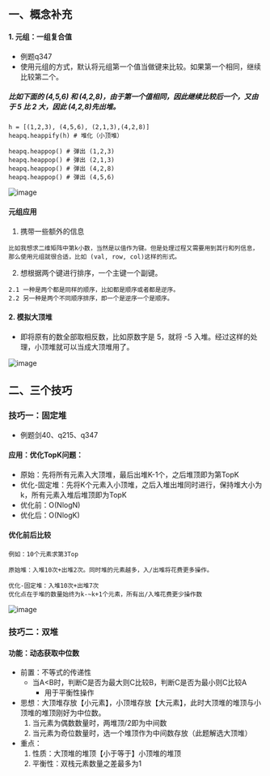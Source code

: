 ## 一、概念补充
#### 1. 元组：一组复合值
- 例题q347
- 使用元组的方式，默认将元组第一个值当做键来比较。如果第一个相同，继续比较第二个。

##### 比如下面的 (4,5,6) 和 (4,2,8)，由于第一个值相同，因此继续比较后一个，又由于 5 比 2 大，因此 (4,2,8)先出堆。
```
h = [(1,2,3), (4,5,6), (2,1,3),(4,2,8)]
heapq.heappify(h) # 堆化（小顶堆）

heapq.heappop() # 弹出 (1,2,3)
heapq.heappop() # 弹出 (2,1,3)
heapq.heappop() # 弹出 (4,2,8)
heapq.heappop() # 弹出 (4,5,6)
```
![image](https://note.youdao.com/src/D58D1B401D91462A91CE259E09CA1DDB)

#### 元组应用
1. 携带一些额外的信息

```
比如我想求二维矩阵中第k小数，当然是以值作为键。但是处理过程又需要用到其行和列信息，那么使用元组就很合适，比如 (val, row, col)这样的形式。
```
2. 想根据两个键进行排序，一个主键一个副键。

```
2.1 一种是两个都是同样的顺序，比如都是顺序或者都是逆序。
2.2 另一种是两个不同顺序排序，即一个是逆序一个是顺序。
```

#### 2. 模拟大顶堆
- 即将原有的数全部取相反数，比如原数字是 5，就将 -5 入堆。经过这样的处理，小顶堆就可以当成大顶堆用了。

![image](http://note.youdao.com/yws/res/39665/53AEB84D0BD94B77A1CE9197966CEE32)

## 二、三个技巧
### 技巧一：固定堆
- 例题剑40、q215、q347

#### 应用：优化TopK问题：
- 原始：先将所有元素入大顶堆，最后出堆K-1个，之后堆顶即为第TopK
- 优化-固定堆：先将K个元素入小顶堆，之后入堆出堆同时进行，保持堆大小为k，所有元素入堆后堆顶即为TopK
- 优化前：O(NlogN)
- 优化后：O(NlogK)

#### 优化前后比较
```
例如：10个元素求第3Top

原始堆：入堆10次+出堆2次。同时堆的元素越多，入/出堆将花费更多操作。

优化-固定堆：入堆10次+出堆7次
优化点在于堆的数量始终为k-~k+1个元素，所有出/入堆花费更少操作数
```

![image](http://note.youdao.com/yws/res/39700/13540F7527B44956B908DACEFF68DCC1)

### 技巧二：双堆
#### 功能：动态获取中位数
- 前置：不等式的传递性
  - 当A<B时，判断C是否为最大则C比较B，判断C是否为最小则C比较A
    - 用于平衡性操作
- 思想：大顶堆存放【小元素】，小顶堆存放【大元素】，此时大顶堆的堆顶与小顶堆的堆顶刚好为中位数。
  1. 当元素为偶数数量时，两堆顶/2即为中间数
  2. 当元素为奇位数量时，选一个堆顶作为中间数存放（此题解选大顶堆）
- 重点：
  1. 性质：大顶堆的堆顶【小于等于】小顶堆的堆顶
  2. 平衡性：双栈元素数量之差最多为1